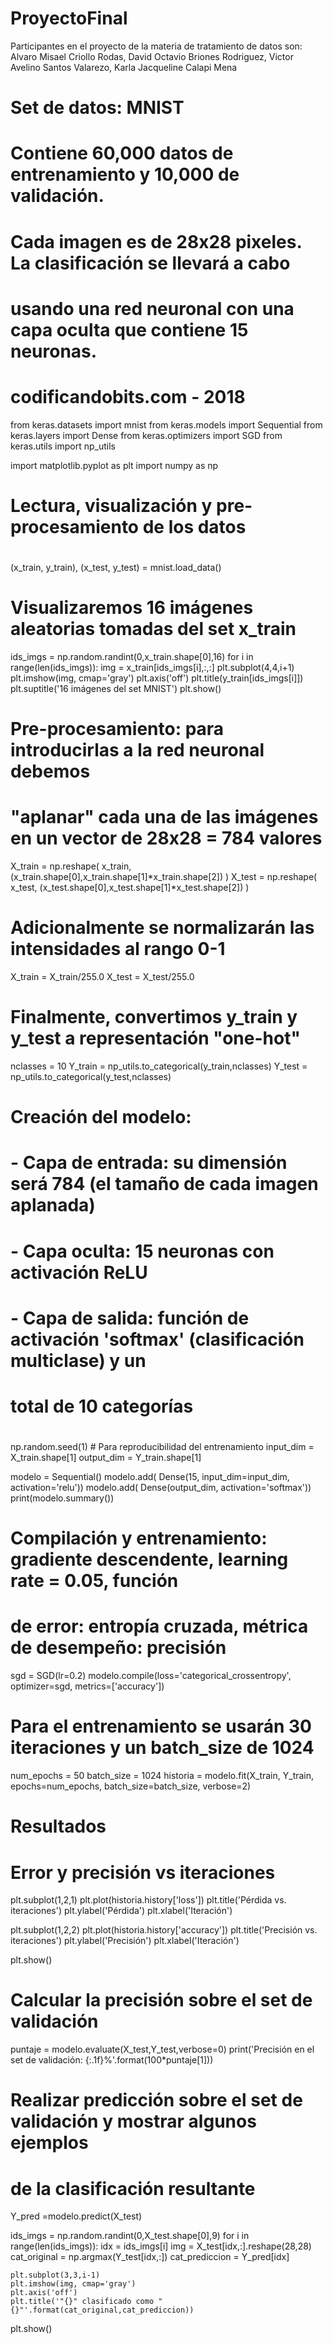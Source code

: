 # ProyectoFinal
Participantes en el proyecto de la materia de tratamiento de datos son: Alvaro Misael Criollo Rodas, David Octavio Briones Rodriguez, Victor Avelino Santos Valarezo,  Karla Jacqueline Calapi Mena
# Set de datos: MNIST
#
# Contiene 60,000 datos de entrenamiento y 10,000 de validación. 
# Cada imagen es de 28x28 pixeles. La clasificación se llevará a cabo
# usando una red neuronal con una capa oculta que contiene 15 neuronas.
# 
# codificandobits.com - 2018

from keras.datasets import mnist
from keras.models import Sequential
from keras.layers import Dense
from keras.optimizers import SGD
from keras.utils import np_utils

import matplotlib.pyplot as plt
import numpy as np

#
# Lectura, visualización y pre-procesamiento de los datos
#

(x_train, y_train), (x_test, y_test) = mnist.load_data()

# Visualizaremos 16 imágenes aleatorias tomadas del set x_train
ids_imgs = np.random.randint(0,x_train.shape[0],16)
for i in range(len(ids_imgs)):
	img = x_train[ids_imgs[i],:,:]
	plt.subplot(4,4,i+1)
	plt.imshow(img, cmap='gray')
	plt.axis('off')
	plt.title(y_train[ids_imgs[i]])
plt.suptitle('16 imágenes del set MNIST')
plt.show()

# Pre-procesamiento: para introducirlas a la red neuronal debemos
# "aplanar" cada una de las imágenes en un vector de 28x28 = 784 valores

X_train = np.reshape( x_train, (x_train.shape[0],x_train.shape[1]*x_train.shape[2]) )
X_test = np.reshape( x_test, (x_test.shape[0],x_test.shape[1]*x_test.shape[2]) )

# Adicionalmente se normalizarán las intensidades al rango 0-1
X_train = X_train/255.0
X_test = X_test/255.0

# Finalmente, convertimos y_train y y_test a representación "one-hot"
nclasses = 10
Y_train = np_utils.to_categorical(y_train,nclasses)
Y_test = np_utils.to_categorical(y_test,nclasses)

#
# Creación del modelo:
# - Capa de entrada: su dimensión será 784 (el tamaño de cada imagen aplanada)
# - Capa oculta: 15 neuronas con activación ReLU
# - Capa de salida: función de activación 'softmax' (clasificación multiclase) y un
#     total de 10 categorías
#

np.random.seed(1)		# Para reproducibilidad del entrenamiento
input_dim = X_train.shape[1]
output_dim = Y_train.shape[1]

modelo = Sequential()
modelo.add( Dense(15, input_dim=input_dim, activation='relu'))
modelo.add( Dense(output_dim, activation='softmax'))
print(modelo.summary())

#
# Compilación y entrenamiento: gradiente descendente, learning rate = 0.05, función
# de error: entropía cruzada, métrica de desempeño: precisión

sgd = SGD(lr=0.2)
modelo.compile(loss='categorical_crossentropy', optimizer=sgd, metrics=['accuracy'])

# Para el entrenamiento se usarán 30 iteraciones y un batch_size de 1024
num_epochs = 50
batch_size = 1024
historia = modelo.fit(X_train, Y_train, epochs=num_epochs, batch_size=batch_size, verbose=2)

#
# Resultados
#

# Error y precisión vs iteraciones
plt.subplot(1,2,1)
plt.plot(historia.history['loss'])
plt.title('Pérdida vs. iteraciones')
plt.ylabel('Pérdida')
plt.xlabel('Iteración')

plt.subplot(1,2,2)
plt.plot(historia.history['accuracy'])
plt.title('Precisión vs. iteraciones')
plt.ylabel('Precisión')
plt.xlabel('Iteración')

plt.show()

# Calcular la precisión sobre el set de validación
puntaje = modelo.evaluate(X_test,Y_test,verbose=0)
print('Precisión en el set de validación: {:.1f}%'.format(100*puntaje[1]))

# Realizar predicción sobre el set de validación y mostrar algunos ejemplos
# de la clasificación resultante
Y_pred =modelo.predict(X_test)

ids_imgs = np.random.randint(0,X_test.shape[0],9)
for i in range(len(ids_imgs)):
	idx = ids_imgs[i]
	img = X_test[idx,:].reshape(28,28)
	cat_original = np.argmax(Y_test[idx,:])
	cat_prediccion = Y_pred[idx]

	plt.subplot(3,3,i-1)
	plt.imshow(img, cmap='gray')
	plt.axis('off')
	plt.title('"{}" clasificado como "{}"'.format(cat_original,cat_prediccion))
plt.show()
